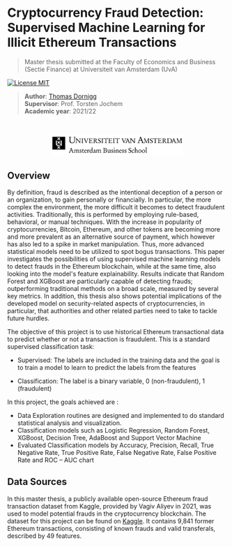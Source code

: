 Cryptocurrency Fraud Detection: Supervised Machine Learning for Illicit Ethereum Transactions
======================================================

> Master thesis submitted at the Faculty of Economics and Business (Sectie Finance) at Universiteit van Amsterdam (UvA)

[![License MIT](http://img.shields.io/badge/license-MIT-brightgreen.svg)](license.md)

> **Author**: [Thomas Dornigg](https://www.linkedin.com/in/thomas-dornigg/) <br>
> **Supervisor**: Prof. Torsten Jochem <br>
> **Academic year**: 2021/22

&nbsp;&nbsp;&nbsp;&nbsp;&nbsp;&nbsp;&nbsp;&nbsp;&nbsp;&nbsp;

<p align="center">
  <img alt="Dark" src="https://github.com/ThomasD96/University_Repo/blob/master/University_of_Amsterdam/Master_thesis/Pictures/UVA-amsterdam-business-school.png" width="60%">
</p>

## Overview
By definition, fraud is described as the intentional deception of a person or an organization, to gain personally or financially. In particular, the more complex the environment, the more difficult it becomes to detect fraudulent activities. Traditionally, this is performed by employing rule-based, behavioral, or manual techniques. With the increase in popularity of cryptocurrencies, Bitcoin, Ethereum, and other tokens are becoming more and more prevalent as an alternative source of payment, which however has also led to a spike in market manipulation. Thus, more advanced statistical models need to be utilized to spot bogus transactions. This paper investigates the possibilities of using supervised machine learning models to detect frauds in the Ethereum blockchain, while at the same time, also looking into the model's feature explainability. Results indicate that Random Forest and XGBoost are particularly capable of detecting frauds; outperforming traditional methods on a broad scale, measured by several key metrics. In addition, this thesis also shows potential implications of the developed model on security-related aspects of cryptocurrencies, in particular, that authorities and other related parties need to take to tackle future hurdles.

The objective of this project is to use historical Ethereum transactional data to predict whether or not a transaction is fraudulent. This is a standard supervised classification task:

- Supervised: The labels are included in the training data and the goal is to train a model to learn to predict the labels from the features

- Classification: The label is a binary variable, 0 (non-fraudulent), 1 (fraudulent)

In this project, the goals achieved are :
- Data Exploration routines are designed and implemented to do standard statistical analysis and visualization.
- Classification models such as Logistic Regression, Random Forest, XGBoost, Decision Tree, AdaBoost and Support Vector Machine
- Evaluated Classification models by Accuracy, Precision, Recall, True Negative Rate, True Positive Rate, False Negative Rate, False Positive Rate and ROC – AUC chart

## Data Sources
In this master thesis, a publicly available open-source Ethereum fraud transaction dataset from Kaggle, provided by Vagiv Aliyev in 2021, was used to model potential frauds in the cryptocurrency blockchain. The dataset for this project can be found on [Kaggle](https://www.kaggle.com/datasets/vagifa/ethereum-frauddetection-dataset). It contains 9,841 former Ethereum transactions, consisting of known frauds and valid transferals, described by 49 features.
